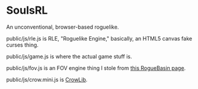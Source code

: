 SoulsRL
=======

An unconventional, browser-based roguelike.

public/js/rle.js is RLE, "Roguelike Engine," basically, an HTML5 canvas fake curses thing.

public/js/game.js is where the actual game stuff is.

public/js/fov.js is an FOV engine thing I stole from [this RogueBasin page](http://roguebasin.roguelikedevelopment.org/index.php/Permissive_Field_of_View_in_Javascript).

public/js/crow.mini.js is [CrowLib](https://github.com/nanodeath/CrowLib).
